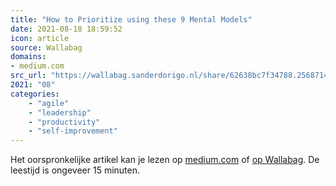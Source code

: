 ```yaml
---
title: "How to Prioritize using these 9 Mental Models"
date: 2021-08-18 18:59:52
icon: article
source: Wallabag
domains:
- medium.com
src_url: "https://wallabag.sanderdorigo.nl/share/62638bc7f34788.25687146"
2021: "08"
categories:
    - "agile"
    - "leadership"
    - "productivity"
    - "self-improvement"
---
```

Het oorspronkelijke artikel kan je lezen op [medium.com](https://medium.com/evergreen-business-weekly/how-to-prioritize-using-these-9-mental-models-daef8f03dd93) of [op Wallabag](https://wallabag.sanderdorigo.nl/share/62638bc7f34788.25687146). De leestijd is ongeveer 15 minuten.